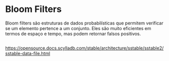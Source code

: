 # Bloom Filters

Bloom filters são estruturas de dados probabilísticas que permitem verificar se um elemento pertence a um conjunto. Eles
são muito eficientes em termos de espaço e tempo, mas podem retornar falsos positivos.


##

https://opensource.docs.scylladb.com/stable/architecture/sstable/sstable2/sstable-data-file.html
